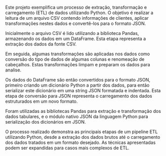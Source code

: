 Este projeto exemplifica um processo de extração, transformação e carregamento (ETL) de dados utilizando Python. O objetivo é realizar a leitura de um arquivo CSV contendo informações de clientes, aplicar transformações nestes dados e convertê-los para o formato JSON.

Inicialmente o arquivo CSV é lido utilizando a biblioteca Pandas, armazenando os dados em um DataFrame. Esta etapa representa a extração dos dados da fonte CSV.

Em seguida, algumas transformações são aplicadas nos dados como conversão do tipo de dados de algumas colunas e renomeação de cabeçalhos. Estas transformações limpam e preparam os dados para analise.

Os dados do DataFrame são então convertidos para o formato JSON, primeiro criando um dicionário Python a partir dos dados, para então serializar este dicionário em uma string JSON formatada e indentada. Esta etapa de conversão para JSON representa o carregamento dos dados estruturados em um novo formato.

Foram utilizadas as bibliotecas Pandas para extração e transformação dos dados tabulares, e o módulo nativo JSON da linguagem Python para serialização dos dicionários em JSON.

O processo realizado demonstra as principais etapas de um pipeline ETL utilizando Python, desde a extração dos dados brutos até o carregamento dos dados tratados em um formato desejado. As técnicas apresentadas podem ser expandidas para casos mais complexos de ETL.
